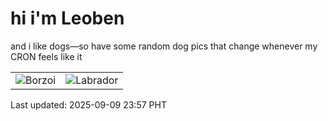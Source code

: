 # hi i'm Leoben

and i like dogs—so have some random dog pics that change whenever my CRON feels like it

|  |  |
|--------|----------|
| ![Borzoi](https://random-dog-vercel.vercel.app/api/random-borzoi?v=1757433475) | ![Labrador](https://random-dog-vercel.vercel.app/api/random-labrador?v=1757433475) |

Last updated: 2025-09-09 23:57 PHT

